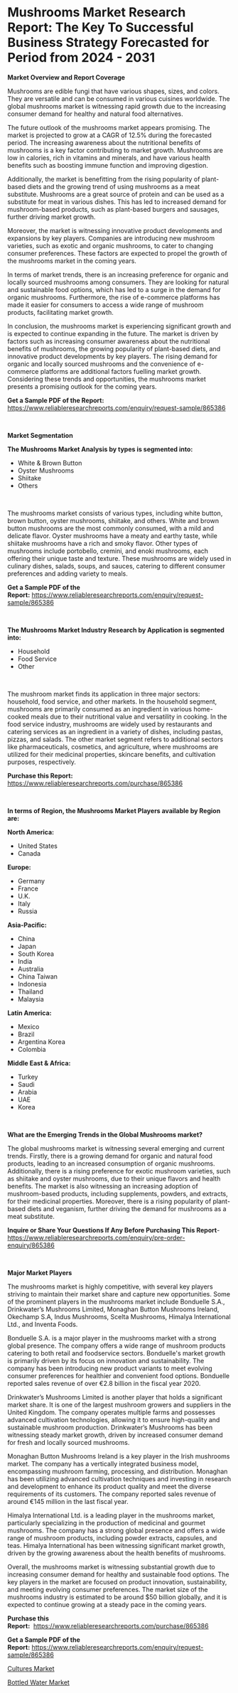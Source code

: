 <p><h1>Mushrooms Market Research Report: The Key To Successful Business Strategy Forecasted for Period from 2024 - 2031</h1></p><p><strong>Market Overview and Report Coverage</strong></p>
<p><p>Mushrooms are edible fungi that have various shapes, sizes, and colors. They are versatile and can be consumed in various cuisines worldwide. The global mushrooms market is witnessing rapid growth due to the increasing consumer demand for healthy and natural food alternatives.</p><p>The future outlook of the mushrooms market appears promising. The market is projected to grow at a CAGR of 12.5% during the forecasted period. The increasing awareness about the nutritional benefits of mushrooms is a key factor contributing to market growth. Mushrooms are low in calories, rich in vitamins and minerals, and have various health benefits such as boosting immune function and improving digestion.</p><p>Additionally, the market is benefitting from the rising popularity of plant-based diets and the growing trend of using mushrooms as a meat substitute. Mushrooms are a great source of protein and can be used as a substitute for meat in various dishes. This has led to increased demand for mushroom-based products, such as plant-based burgers and sausages, further driving market growth.</p><p>Moreover, the market is witnessing innovative product developments and expansions by key players. Companies are introducing new mushroom varieties, such as exotic and organic mushrooms, to cater to changing consumer preferences. These factors are expected to propel the growth of the mushrooms market in the coming years.</p><p>In terms of market trends, there is an increasing preference for organic and locally sourced mushrooms among consumers. They are looking for natural and sustainable food options, which has led to a surge in the demand for organic mushrooms. Furthermore, the rise of e-commerce platforms has made it easier for consumers to access a wide range of mushroom products, facilitating market growth.</p><p>In conclusion, the mushrooms market is experiencing significant growth and is expected to continue expanding in the future. The market is driven by factors such as increasing consumer awareness about the nutritional benefits of mushrooms, the growing popularity of plant-based diets, and innovative product developments by key players. The rising demand for organic and locally sourced mushrooms and the convenience of e-commerce platforms are additional factors fuelling market growth. Considering these trends and opportunities, the mushrooms market presents a promising outlook for the coming years.</p></p>
<p><strong>Get a Sample PDF of the Report:</strong> <a href="https://www.reliableresearchreports.com/enquiry/request-sample/865386">https://www.reliableresearchreports.com/enquiry/request-sample/865386</a></p>
<p>&nbsp;</p>
<p><strong>Market Segmentation</strong></p>
<p><strong>The Mushrooms Market Analysis by types is segmented into:</strong></p>
<p><ul><li>White & Brown Button</li><li>Oyster Mushrooms</li><li>Shiitake</li><li>Others</li></ul></p>
<p>&nbsp;</p>
<p><p>The mushrooms market consists of various types, including white button, brown button, oyster mushrooms, shiitake, and others. White and brown button mushrooms are the most commonly consumed, with a mild and delicate flavor. Oyster mushrooms have a meaty and earthy taste, while shiitake mushrooms have a rich and smoky flavor. Other types of mushrooms include portobello, cremini, and enoki mushrooms, each offering their unique taste and texture. These mushrooms are widely used in culinary dishes, salads, soups, and sauces, catering to different consumer preferences and adding variety to meals.</p></p>
<p><strong>Get a Sample PDF of the Report:</strong>&nbsp;<a href="https://www.reliableresearchreports.com/enquiry/request-sample/865386">https://www.reliableresearchreports.com/enquiry/request-sample/865386</a></p>
<p>&nbsp;</p>
<p><strong>The Mushrooms Market Industry Research by Application is segmented into:</strong></p>
<p><ul><li>Household</li><li>Food Service</li><li>Other</li></ul></p>
<p>&nbsp;</p>
<p><p>The mushroom market finds its application in three major sectors: household, food service, and other markets. In the household segment, mushrooms are primarily consumed as an ingredient in various home-cooked meals due to their nutritional value and versatility in cooking. In the food service industry, mushrooms are widely used by restaurants and catering services as an ingredient in a variety of dishes, including pastas, pizzas, and salads. The other market segment refers to additional sectors like pharmaceuticals, cosmetics, and agriculture, where mushrooms are utilized for their medicinal properties, skincare benefits, and cultivation purposes, respectively.</p></p>
<p><strong>Purchase this Report:</strong>&nbsp; <a href="https://www.reliableresearchreports.com/purchase/865386">https://www.reliableresearchreports.com/purchase/865386</a></p>
<p>&nbsp;</p>
<p><strong>In terms of Region, the Mushrooms Market Players available by Region are:</strong></p>
<p>
    <p> <strong> North America: </strong>
        <ul>
            <li>United States</li>
            <li>Canada</li>
        </ul>
        </p> 
    <p> <strong> Europe: </strong>
        <ul>
            <li>Germany</li>
            <li>France</li>
            <li>U.K.</li>
            <li>Italy</li>
            <li>Russia</li>
        </ul>
        </p> 
    <p> <strong> Asia-Pacific: </strong>
        <ul>
            <li>China</li>
            <li>Japan</li>
            <li>South Korea</li>
            <li>India</li>
            <li>Australia</li>
            <li>China Taiwan</li>
            <li>Indonesia</li>
            <li>Thailand</li>
            <li>Malaysia</li>
        </ul>
        </p> 
    <p> <strong> Latin America: </strong>
        <ul>
            <li>Mexico</li>
            <li>Brazil</li>
            <li>Argentina Korea</li>
            <li>Colombia</li>
        </ul>
        </p> 
    <p> <strong> Middle East & Africa: </strong>
        <ul>
            <li>Turkey</li>
            <li>Saudi</li>
            <li>Arabia</li>
            <li>UAE</li>
            <li>Korea</li>
        </ul>
    </p>
    </p>
<p>&nbsp;</p>
<p><strong>What are the Emerging Trends in the Global Mushrooms market?</strong></p>
<p><p>The global mushrooms market is witnessing several emerging and current trends. Firstly, there is a growing demand for organic and natural food products, leading to an increased consumption of organic mushrooms. Additionally, there is a rising preference for exotic mushroom varieties, such as shiitake and oyster mushrooms, due to their unique flavors and health benefits. The market is also witnessing an increasing adoption of mushroom-based products, including supplements, powders, and extracts, for their medicinal properties. Moreover, there is a rising popularity of plant-based diets and veganism, further driving the demand for mushrooms as a meat substitute.</p></p>
<p><strong>Inquire or Share Your Questions If Any Before Purchasing This Report</strong>- <a href="https://www.reliableresearchreports.com/enquiry/pre-order-enquiry/865386">https://www.reliableresearchreports.com/enquiry/pre-order-enquiry/865386</a></p>
<p>&nbsp;</p>
<p><strong>Major Market Players</strong></p>
<p><p>The mushrooms market is highly competitive, with several key players striving to maintain their market share and capture new opportunities. Some of the prominent players in the mushrooms market include Bonduelle S.A., Drinkwater’s Mushrooms Limited, Monaghan Button Mushrooms Ireland, Okechamp S.A, Indus Mushrooms, Scelta Mushrooms, Himalya International Ltd., and Inventa Foods.</p><p>Bonduelle S.A. is a major player in the mushrooms market with a strong global presence. The company offers a wide range of mushroom products catering to both retail and foodservice sectors. Bonduelle's market growth is primarily driven by its focus on innovation and sustainability. The company has been introducing new product variants to meet evolving consumer preferences for healthier and convenient food options. Bonduelle reported sales revenue of over €2.8 billion in the fiscal year 2020.</p><p>Drinkwater’s Mushrooms Limited is another player that holds a significant market share. It is one of the largest mushroom growers and suppliers in the United Kingdom. The company operates multiple farms and possesses advanced cultivation technologies, allowing it to ensure high-quality and sustainable mushroom production. Drinkwater’s Mushrooms has been witnessing steady market growth, driven by increased consumer demand for fresh and locally sourced mushrooms.</p><p>Monaghan Button Mushrooms Ireland is a key player in the Irish mushrooms market. The company has a vertically integrated business model, encompassing mushroom farming, processing, and distribution. Monaghan has been utilizing advanced cultivation techniques and investing in research and development to enhance its product quality and meet the diverse requirements of its customers. The company reported sales revenue of around €145 million in the last fiscal year.</p><p>Himalya International Ltd. is a leading player in the mushrooms market, particularly specializing in the production of medicinal and gourmet mushrooms. The company has a strong global presence and offers a wide range of mushroom products, including powder extracts, capsules, and teas. Himalya International has been witnessing significant market growth, driven by the growing awareness about the health benefits of mushrooms.</p><p>Overall, the mushrooms market is witnessing substantial growth due to increasing consumer demand for healthy and sustainable food options. The key players in the market are focused on product innovation, sustainability, and meeting evolving consumer preferences. The market size of the mushrooms industry is estimated to be around $50 billion globally, and it is expected to continue growing at a steady pace in the coming years.</p></p>
<p><strong>Purchase this Report:</strong>&nbsp;&nbsp;<a href="https://www.reliableresearchreports.com/purchase/865386">https://www.reliableresearchreports.com/purchase/865386</a></p>
<p></p>
<p><strong>Get a Sample PDF of the Report:</strong>&nbsp;<a href="https://www.reliableresearchreports.com/enquiry/request-sample/865386">https://www.reliableresearchreports.com/enquiry/request-sample/865386</a></p>
<p><p><a href="https://github.com/Triciasol/Market-Research-Report-List-1/blob/main/cultures-market.md">Cultures Market</a></p><p><a href="https://github.com/chartsaturn/Market-Research-Report-List-1/blob/main/bottled-water-market.md">Bottled Water Market</a></p></p>